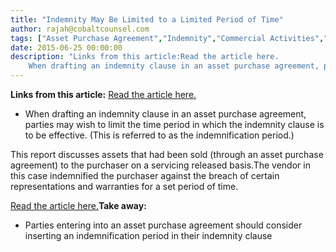 ```yaml
---
title: "Indemnity May Be Limited to a Limited Period of Time"
author: rajah@cobaltcounsel.com
tags: ["Asset Purchase Agreement","Indemnity","Commercial Activities","Rajah"]
date: 2015-06-25 00:00:00
description: "Links from this article:Read the article here.
 	When drafting an indemnity clause in an asset purchase agreement, parties may wish to..."
---
```


**Links from this article:**
[Read the article here.](http://www.streetinsider.com/Corporate%2BNews/Doral%2BFinancial%2B(DRL)%2BAmends%2BAsset%2BPurchase,%2BSale%2BAgreement%2Bwith%2BAbbey%2BFinance/9874921.html)

- When drafting an indemnity clause in an asset purchase agreement, parties may wish to limit the time period in which the indemnity clause is to be effective. (This is referred to as the indemnification period.)

This report discusses assets that had been sold (through an asset purchase agreement) to the purchaser on a servicing released basis.The vendor in this case indemnified the purchaser against the breach of certain representations and warranties for a set period of time.

[Read the article here.](http://www.streetinsider.com/Corporate%2BNews/Doral%2BFinancial%2B(DRL)%2BAmends%2BAsset%2BPurchase,%2BSale%2BAgreement%2Bwith%2BAbbey%2BFinance/9874921.html)**Take away:**
- Parties entering into an asset purchase agreement should consider inserting an indemnification period in their indemnity clause